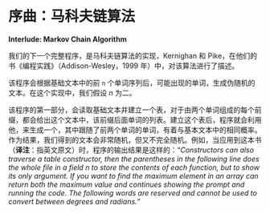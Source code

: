 # 序曲：马科夫链算法

**Interlude: Markov Chain Algorithm**


我们的下一个完整程序，是马科夫链算法的实现，Kernighan 和 Pike，在他们的书《编程实践》（Addison-Wesley，1999 年）中，对该算法进行了描述。

该程序会根据基础文本中的前 `n` 个单词序列后，可能出现的单词，生成伪随机的文本。在这个实现中，我们假设 *n* 为二。


该程序的第一部分，会读取基础文本并建立一个表，对于由两个单词组成的每个前缀，都会给出这个文本中，该前缀后面单词的列表。建立这个表后，程序就会利用他，来生成一个，其中跟随了前两个单词的单词，有着与基本文本中的相同概率。作为结果，我们得到的文本会非常随机，但又不完全随机。例如，当应用到这本书（**译注**：指英文原文）时，程序的输出结果是这样的：“*Constructors can also traverse a table constructor, then the parentheses in the following line does the whole file in a field n to store the contents of each function, but to show its only argument. If you want to find the maximum element in an array can return both the maximum value and continues showing the prompt and running the code. The following words are reserved and cannot be used to convert between degrees and radians.*”
